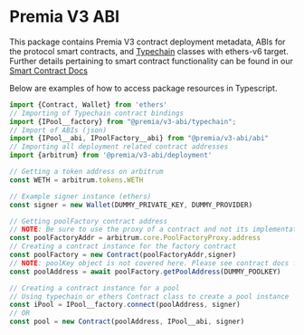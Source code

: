 # Premia V3 ABI

This package contains Premia V3 contract deployment metadata, ABIs for the protocol smart contracts, and [Typechain](https://githubcom/dethcrypto/TypeChain) classes with ethers-v6 target. Further details pertaining to smart contract 
functionality can be found in our [Smart Contract Docs](https://docs-solidity.premia.finance/)

Below are examples of how to access package resources in Typescript.

```typescript
import {Contract, Wallet} from 'ethers'
// Importing of Typechain contract bindings
import {IPool__factory} from "@premia/v3-abi/typechain";
// Import of ABIs (json)
import {IPool__abi, IPoolFactory__abi} from "@premia/v3-abi/abi"
// Importing all deployment related contract addresses
import {arbitrum} from '@premia/v3-abi/deployment'

// Getting a token address on arbitrum
const WETH = arbitrum.tokens.WETH

// Example signer instance (ethers)
const signer = new Wallet(DUMMY_PRIVATE_KEY, DUMMY_PROVIDER)

// Getting poolFactory contract address
// NOTE: Be sure to use the proxy of a contract and not its implementation
const poolFactoryAddr = arbitrum.core.PoolFactoryProxy.address
// Creating a contract instance for the factory contract
const poolFactory = new Contract(poolFactoryAddr,signer)
// NOTE: poolKey object is not covered here. Please see contract docs for details
const poolAddress = await poolFactory.getPoolAddress(DUMMY_POOLKEY)

// Creating a contract instance for a pool
// Using typechain or ethers Contract class to create a pool instance
const iPool = IPool__factory.connect(poolAddress, signer)
// OR
const pool = new Contract(poolAddress, IPool__abi, signer)
```